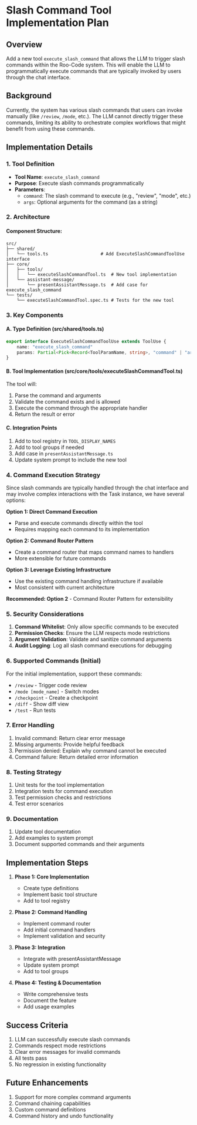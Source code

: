 # Slash Command Tool Implementation Plan

## Overview

Add a new tool `execute_slash_command` that allows the LLM to trigger slash commands within the Roo-Code system. This will enable the LLM to programmatically execute commands that are typically invoked by users through the chat interface.

## Background

Currently, the system has various slash commands that users can invoke manually (like `/review`, `/mode`, etc.). The LLM cannot directly trigger these commands, limiting its ability to orchestrate complex workflows that might benefit from using these commands.

## Implementation Details

### 1. Tool Definition

- **Tool Name**: `execute_slash_command`
- **Purpose**: Execute slash commands programmatically
- **Parameters**:
    - `command`: The slash command to execute (e.g., "review", "mode", etc.)
    - `args`: Optional arguments for the command (as a string)

### 2. Architecture

#### Component Structure:

```
src/
├── shared/
│   └── tools.ts                    # Add ExecuteSlashCommandToolUse interface
├── core/
│   ├── tools/
│   │   └── executeSlashCommandTool.ts  # New tool implementation
│   └── assistant-message/
│       └── presentAssistantMessage.ts  # Add case for execute_slash_command
└── tests/
    └── executeSlashCommandTool.spec.ts # Tests for the new tool
```

### 3. Key Components

#### A. Type Definition (src/shared/tools.ts)

```typescript
export interface ExecuteSlashCommandToolUse extends ToolUse {
	name: "execute_slash_command"
	params: Partial<Pick<Record<ToolParamName, string>, "command" | "args">>
}
```

#### B. Tool Implementation (src/core/tools/executeSlashCommandTool.ts)

The tool will:

1. Parse the command and arguments
2. Validate the command exists and is allowed
3. Execute the command through the appropriate handler
4. Return the result or error

#### C. Integration Points

1. Add to tool registry in `TOOL_DISPLAY_NAMES`
2. Add to tool groups if needed
3. Add case in `presentAssistantMessage.ts`
4. Update system prompt to include the new tool

### 4. Command Execution Strategy

Since slash commands are typically handled through the chat interface and may involve complex interactions with the Task instance, we have several options:

**Option 1: Direct Command Execution**

- Parse and execute commands directly within the tool
- Requires mapping each command to its implementation

**Option 2: Command Router Pattern**

- Create a command router that maps command names to handlers
- More extensible for future commands

**Option 3: Leverage Existing Infrastructure**

- Use the existing command handling infrastructure if available
- Most consistent with current architecture

**Recommended: Option 2** - Command Router Pattern for extensibility

### 5. Security Considerations

1. **Command Whitelist**: Only allow specific commands to be executed
2. **Permission Checks**: Ensure the LLM respects mode restrictions
3. **Argument Validation**: Validate and sanitize command arguments
4. **Audit Logging**: Log all slash command executions for debugging

### 6. Supported Commands (Initial)

For the initial implementation, support these commands:

- `/review` - Trigger code review
- `/mode [mode_name]` - Switch modes
- `/checkpoint` - Create a checkpoint
- `/diff` - Show diff view
- `/test` - Run tests

### 7. Error Handling

1. Invalid command: Return clear error message
2. Missing arguments: Provide helpful feedback
3. Permission denied: Explain why command cannot be executed
4. Command failure: Return detailed error information

### 8. Testing Strategy

1. Unit tests for the tool implementation
2. Integration tests for command execution
3. Test permission checks and restrictions
4. Test error scenarios

### 9. Documentation

1. Update tool documentation
2. Add examples to system prompt
3. Document supported commands and their arguments

## Implementation Steps

1. **Phase 1: Core Implementation**

    - Create type definitions
    - Implement basic tool structure
    - Add to tool registry

2. **Phase 2: Command Handling**

    - Implement command router
    - Add initial command handlers
    - Implement validation and security

3. **Phase 3: Integration**

    - Integrate with presentAssistantMessage
    - Update system prompt
    - Add to tool groups

4. **Phase 4: Testing & Documentation**
    - Write comprehensive tests
    - Document the feature
    - Add usage examples

## Success Criteria

1. LLM can successfully execute slash commands
2. Commands respect mode restrictions
3. Clear error messages for invalid commands
4. All tests pass
5. No regression in existing functionality

## Future Enhancements

1. Support for more complex command arguments
2. Command chaining capabilities
3. Custom command definitions
4. Command history and undo functionality
